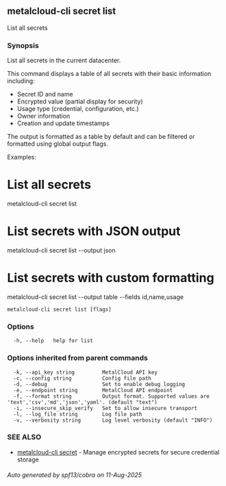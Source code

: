 ## metalcloud-cli secret list

List all secrets

### Synopsis

List all secrets in the current datacenter.

This command displays a table of all secrets with their basic information including:
- Secret ID and name
- Encrypted value (partial display for security)
- Usage type (credential, configuration, etc.)
- Owner information
- Creation and update timestamps

The output is formatted as a table by default and can be filtered or formatted
using global output flags.

Examples:
  # List all secrets
  metalcloud-cli secret list

  # List secrets with JSON output
  metalcloud-cli secret list --output json

  # List secrets with custom formatting
  metalcloud-cli secret list --output table --fields id,name,usage

```
metalcloud-cli secret list [flags]
```

### Options

```
  -h, --help   help for list
```

### Options inherited from parent commands

```
  -k, --api_key string         MetalCloud API key
  -c, --config string          Config file path
  -d, --debug                  Set to enable debug logging
  -e, --endpoint string        MetalCloud API endpoint
  -f, --format string          Output format. Supported values are 'text','csv','md','json','yaml'. (default "text")
  -i, --insecure_skip_verify   Set to allow insecure transport
  -l, --log_file string        Log file path
  -v, --verbosity string       Log level verbosity (default "INFO")
```

### SEE ALSO

* [metalcloud-cli secret](metalcloud-cli_secret.md)	 - Manage encrypted secrets for secure credential storage

###### Auto generated by spf13/cobra on 11-Aug-2025
